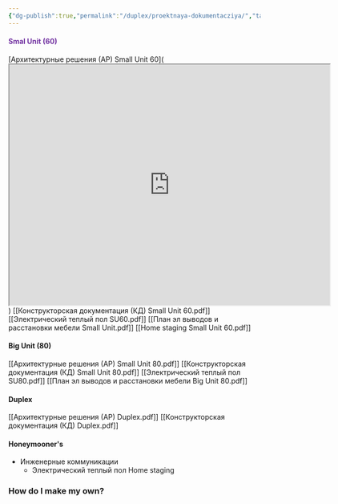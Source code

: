 ```yaml
---
{"dg-publish":true,"permalink":"/duplex/proektnaya-dokumentacziya/","tags":["gardenEntry"],"noteIcon":"","updated":"2024-12-02T02:35:07.213+03:00"}
---
```



#### <span style="color:rgb(112, 48, 160)">Smal Unit (60)</span>

[Архитектурные решения (АР) Small Unit 60](<iframe src="https://drive.google.com/file/d/1J0Zvi0NJPQzW5GF7QVbRPaPRO4n2BNbW/preview" width="640" height="480" allow="autoplay"></iframe>) 
[[Конструкторская документация (КД) Small Unit 60.pdf]]
[[Электрический теплый пол SU60.pdf]]
[[План эл выводов и расстановки мебели Small Unit.pdf]]
[[Home staging Small Unit 60.pdf]]


#### Big Unit (80) 
[[Архитектурные решения (АР) Small Unit 80.pdf]]
[[Конструкторская документация (КД) Small Unit 80.pdf]]
[[Электрический теплый пол SU80.pdf]]
[[План эл выводов и расстановки мебели Big Unit 80.pdf]]

#### Duplex
[[Архитектурные решения (АР) Duplex.pdf]]
[[Конструкторская документация (КД) Duplex.pdf]]


#### Honeymooner's


- Инженерные коммуникации
  - Электрический теплый пол
Home staging
### How do I make my own?
